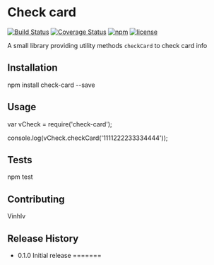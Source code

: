Check card
=========
[![Build Status](https://travis-ci.org/vinhlv/check-card.svg?branch=master)](https://travis-ci.org/vinhlv/check-card)
[![Coverage Status](https://coveralls.io/repos/vinhlv/check-card/badge.svg?branch=master)](https://coveralls.io/r/vinhlv/check-card?branch=master)
[![npm](https://img.shields.io/npm/v/npm.svg?style=plastic)](https://www.npmjs.com/package/check-card)
[![license](https://img.shields.io/github/license/mashape/apistatus.svg?maxAge=2592000)](https://github.com/vinhlv/check-card/blob/master/LICENSE)


A small library providing utility methods `checkCard` to check card info

## Installation

  npm install check-card --save

## Usage

  var vCheck = require('check-card');

  console.log(vCheck.checkCard('1111222233334444'));

## Tests

  npm test

## Contributing

Vinhlv

## Release History

* 0.1.0 Initial release
=======
